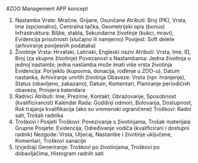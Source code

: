 #ZOO Management APP koncept

1. Nastambe
Vrste: Mračne, Grijane, Osunčane
Atributi: Broj (PK), Vrsta, Ime (opcionalno), Centralna tačka, Geometrijski opis (bonus)
Infrastruktura: Biljke, stabla, Sekundarne životinje (kukci, mravi), Evidencija prisutnosti (slučajno ili namjerno)
Povijest: Soft delete (arhiviranje povijesnih podataka)
2. Životinje
Vrsta: Hrvatski, Latinski, Engleski naziv
Atributi: Vrsta, Ime, ID, Broj (za skupne životinje)
Povezanost s Nastambama: Jedna životinja u jednoj nastambi; jedna nastamba može imati više vrsta životinja
Evidencija: Porijeklo (kupovina, donacija, rođenje u ZOO-u), Datum nastanka, Arhiviranje umrlih životinja
Obaveze: Vrsta (npr. hranjenje), Status (obavljeno, zakazano), Datum, Komentari, Planiranje periodičnih obaveza, Provjera kalendara
3. Radnici
Atributi: Ime, Prezime, Kontakt, Obrazovanje, Sposobnost (kvalificiranost)
Kalendar Rada: Godišnji odmori, Bolovanja, Dostupnost, Rok trajanja kvalifikacija (ako su vremenski ograničene)
Troškovi: Radni sati, Trošak radnika
4. Troškovi i Posjeti
Troškovi: Povezivanje s životinjama, Trošak materijala
Grupne Posjete: Evidencija, Određivanje vodiča (kvalificirani i dostupni radnik)
Nezgode: Vrsta, Utjecaj, Nastambe i životinje uključene, Komentari, Troškovi sanacije
5. Izvještaji
Generiranje: Troškovi po životinjama, Troškovi po dobavljačima, Histogram radnih sati
